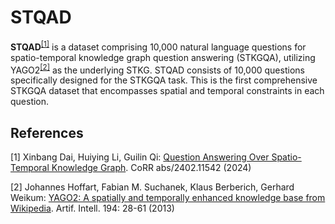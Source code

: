 # STQAD

**STQAD**<sup>[[1]](#myfootnote1)</sup> is a dataset comprising 10,000 natural language questions for spatio-temporal 
knowledge graph question answering (STKGQA), utilizing YAGO2<sup>[[2]](#myfootnote2)</sup> as the underlying STKG. 
STQAD consists of 10,000 questions specifically designed for the STKGQA task. This is the first comprehensive STKGQA
dataset that encompasses spatial and temporal constraints in each question.

## References
<a name="myfootnote1">[1]</a> Xinbang Dai, Huiying Li, Guilin Qi:
[Question Answering Over Spatio-Temporal Knowledge Graph](https://arxiv.org/pdf/2402.11542). CoRR abs/2402.11542 (2024)

<a name="myfootnote2">[2]</a> Johannes Hoffart, Fabian M. Suchanek, Klaus Berberich, Gerhard Weikum:
[YAGO2: A spatially and temporally enhanced knowledge base from Wikipedia](https://resources.mpi-inf.mpg.de/yago-naga/yago/publications/aij.pdf). Artif. Intell. 194: 28-61 (2013)
